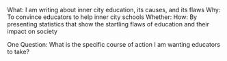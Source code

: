 What: I am writing about inner city education, its causes, and its flaws
Why: To convince educators to help inner city schools
Whether:
How: By presenting statistics that show the startling flaws of education and their impact on society

One Question: What is the specific course of action I am wanting educators to take?
